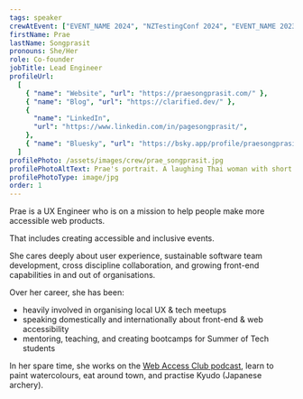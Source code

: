 ```yaml
---
tags: speaker
crewAtEvent: ["EVENT_NAME 2024", "NZTestingConf 2024", "EVENT_NAME 2023"]
firstName: Prae
lastName: Songprasit
pronouns: She/Her
role: Co-founder
jobTitle: Lead Engineer
profileUrl:
  [
    { "name": "Website", "url": "https://praesongprasit.com/" },
    { "name": "Blog", "url": "https://clarified.dev/" },
    {
      "name": "LinkedIn",
      "url": "https://www.linkedin.com/in/pagesongprasit/",
    },
    { "name": "Bluesky", "url": "https://bsky.app/profile/praesongprasit.com" },
  ]
profilePhoto: /assets/images/crew/prae_songprasit.jpg
profilePhotoAltText: Prae's portrait. A laughing Thai woman with short dark hair and a large pair of dark rimmed glasses.
profilePhotoType: image/jpg
order: 1
---
```


<p>Prae is a UX Engineer who is on a mission to help people make more accessible web products.</p>
<p>That includes creating accessible and inclusive events.</p>
<p>She cares deeply about user experience, sustainable software team development, cross discipline collaboration, and growing front-end capabilities in and out of organisations.</p>
<p>Over her career, she has been:</p>
<ul>
  <li>heavily involved in organising local UX & tech meetups</li>
  <li>speaking domestically and internationally about front-end & web accessibility</li>
  <li>mentoring, teaching, and creating bootcamps for Summer of Tech students</li>
</ul>
<p>In her spare time, she works on the <a rel='external' href='https://webaccessclub.com'>Web Access Club podcast</a>, learn to paint watercolours, eat around town, and practise Kyudo (Japanese archery).
</p>
